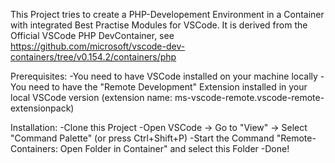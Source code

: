 This Project tries to create a PHP-Developement Environment in a Container with integrated Best Practise Modules for VSCode.
It is derived from the Official VSCode PHP DevContainer, see https://github.com/microsoft/vscode-dev-containers/tree/v0.154.2/containers/php

Prerequisites:
-You need to have VSCode installed on your machine locally
-You need to have the "Remote Development" Extension installed in your local VSCode version  (extension name: ms-vscode-remote.vscode-remote-extensionpack)

Installation:
-Clone this Project
-Open VSCode -> Go to "View" -> Select "Command Palette" (or press Ctrl+Shift+P)
-Start the Command "Remote-Containers: Open Folder in Container" and select this Folder
-Done!
